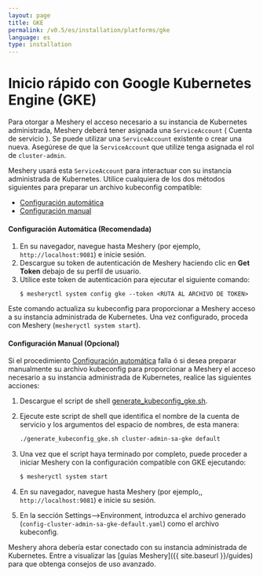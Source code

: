 ```yaml
---
layout: page
title: GKE
permalink: /v0.5/es/installation/platforms/gke
language: es
type: installation
---
```


# Inicio rápido con Google Kubernetes Engine (GKE)

Para otorgar a Meshery el acceso necesario a su instancia de Kubernetes administrada,
Meshery deberá tener asignada una `ServiceAccount` ( Cuenta de servicio ). Se puede utilizar una `ServiceAccount` existente o crear una nueva. Asegúrese de que la `ServiceAccount` que utilize tenga asignada el rol de `cluster-admin`.

Meshery usará esta `ServiceAccount` para interactuar con su instancia administrada de Kubernetes. Utilice cualquiera de los dos métodos siguientes para preparar un archivo kubeconfig compatible:

- [Configuración automática](#configuración-automática-recomendada)
- [Configuración manual](#configuración-manual-opcional)

#### **Configuración Automática** (Recomendada)

1. En su navegador, navegue hasta Meshery (por ejemplo, `http://localhost:9081`) e inicie sesión.
1. Descargue su token de autenticación de Meshery haciendo clic en **Get Token** debajo de su perfil de usuario.
1. Utilice este token de autenticación para ejecutar el siguiente comando:
   ```
   $ mesheryctl system config gke --token <RUTA AL ARCHIVO DE TOKEN>
   ```

Este comando actualiza su kubeconfig para proporcionar a Meshery acceso a su instancia administrada de Kubernetes.
Una vez configurado, proceda con Meshery (`mesheryctl system start`).

#### **Configuración Manual** (Opcional)

Si el procedimiento [Configuración automática](#configuración-automática-recomendada) falla ó si desea preparar manualmente su archivo kubeconfig para proporcionar a Meshery el acceso necesario a su instancia administrada de Kubernetes, realice las siguientes acciones:

1. Descargue el script de shell [generate_kubeconfig_gke.sh](./generate_kubeconfig_gke.sh).
1. Ejecute este script de shell que identifica el nombre de la cuenta de servicio y los argumentos del espacio de nombres, de esta manera:

   ```sh
   ./generate_kubeconfig_gke.sh cluster-admin-sa-gke default
   ```

1. Una vez que el script haya terminado por completo, puede proceder a iniciar Meshery con la configuración compatible con GKE ejecutando:

   ```sh
   $ mesheryctl system start
   ```

1. En su navegador, navegue hasta Meshery (por ejemplo,, `http://localhost:9081`) e inicie su sesión.
1. En la sección Settings-->Environment, introduzca el archivo generado (`config-cluster-admin-sa-gke-default.yaml`) como el archivo kubeconfig.

Meshery ahora debería estar conectado con su instancia administrada de Kubernetes. Entre a visualizar las [guías Meshery]({{ site.baseurl }}/guides) para que obtenga consejos de uso avanzado.
